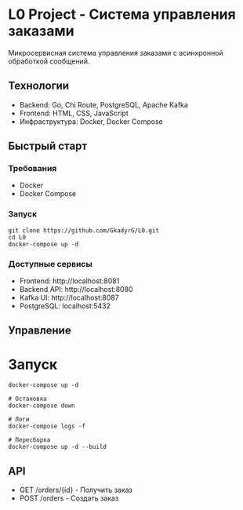 # L0 Project - Система управления заказами

Микросервисная система управления заказами с асинхронной обработкой сообщений.

## Технологии

- Backend: Go, Chi Route, PostgreSQL, Apache Kafka
- Frontend: HTML, CSS, JavaScript
- Инфраструктура: Docker, Docker Compose

## Быстрый старт

### Требования
- Docker
- Docker Compose

### Запуск
```
git clone https://github.com/GkadyrG/L0.git
cd L0
docker-compose up -d
```
### Доступные сервисы
- Frontend: http://localhost:8081
- Backend API: http://localhost:8080
- Kafka UI: http://localhost:8087
- PostgreSQL: localhost:5432

## Управление

# Запуск
```
docker-compose up -d

# Остановка
docker-compose down

# Логи
docker-compose logs -f

# Пересборка
docker-compose up -d --build
```
## API

- GET /orders/{id} - Получить заказ
- POST /orders - Создать заказ